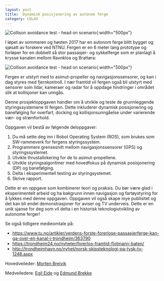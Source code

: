 ```yaml
---
layout: post
title:  Dynamisk posisjonering av autonom ferge
category: COLAV
---
```

![Collison avoidance test - head on scenario]({{site.url}}/assets/fergelaunch_small.png ){:width="500px"}

I løpet av sommeren og høsten 2017 har en autonom ferge blitt bygget og sjøsatt av forskere ved NTNU. Fergen er en 6 meter lang prototype og forløper for en dobbelt så stor passasjer- og sykkelferge som er planlagt å krysse kanalen mellom Ravnkloa og Brattøra:

![Collison avoidance test - head on scenario]({{site.url}}/assets/ravnkloa.png ){:width="500px"}

Fergen er utstyrt med to asimut-propeller og navigasjonssensorer, og kan i dag styres med fjernkontroll. I nær framtid vil fergen også bli utstyrt med sensorer som lidar, kameraer og radar for å oppdage hindringer i området slik at kollisjoner kan unngås.

Denne prosjektoppgaven handler om å utvikle og teste de grunnleggende styringssystemene til fergen. Dette inkluderer dynamisk posisjonering og banefølging for overfart, docking og kollisjonsunngåelse under varierende vær- og strømforhold.

Oppgaven vil bestå av følgende deloppgaver:
1. Du må sette deg inn i Robot Operating System (ROS), som brukes som SW-rammeverk for fergens styringssystem.
2. Programmere grensesnitt mellom navigasjonssensorer (GPS) og styringssystemet.
3. Utvikle thrustallokering for de to asimut-propellene.
4. Utvikle styringsalgoritmer med hovedfokus på dynamisk posisjonering (DP) og banefølging.
5. Delta i eksperimentell testing av styringsystemet.
6. Skrive rapport.

Dette er en oppgave som kombinerer teori og praksis. Du bør være glad i eksperimentelt arbeid og ha bakgrunn innen navigasjon og fartøystyring for å lykkes med denne oppgaven. Oppgaven vil også skape mye publisitet og det kan bli endel demonstrasjoner for aviser og TV underveis. Dette er en unik sjanse for deg som vil delta i en historisk teknologiutvikling av autonome ferger!


Se også tidligere medieomtale på:
- <a href="https://www.tu.no/artikler/verdens-forste-forerlose-passasjerferge-kan-ga-over-en-kanal-i-trondheim/363790">https://www.tu.no/artikler/verdens-forste-forerlose-passasjerferge-kan-ga-over-en-kanal-i-trondheim/363790</a>
- <a href="https://trondheim24.no/nyheter/forerlos-framtid-flotmann-baten/">https://trondheim24.no/nyheter/forerlos-framtid-flotmann-baten/</a>
- <a href="http://trondheimhavn.no/nyhet/norsk-skipsteknologi-pa-tysk-tv-1248.aspx">http://trondheimhavn.no/nyhet/norsk-skipsteknologi-pa-tysk-tv-1248.aspx</a>


Hovedveileder: [Morten Breivik](https://www.ntnu.no/ansatte/morten.breivik)

Medveiledere: [Egil Eide](https://www.ntnu.no/ansatte/egil.eide)  og [Edmund Brekke](http://www.ntnu.no/ansatte/edmundfo)
